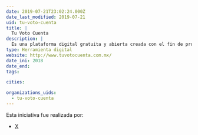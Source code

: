 ```yaml
---
date: 2019-07-21T23:02:24.000Z
date_last_modified: 2019-07-21
uid: tu-voto-cuenta
title: |
  Tu Voto Cuenta
description: |
  Es una plataforma digital gratuita y abierta creada con el fin de proteger la integridad del voto en procesos electorales, especialmente las del 2018.
type: Herramienta digital
website: http://www.tuvotocuenta.com.mx/
date_ini: 2018
date_end: 
tags:

cities: 

organizations_uids:
  - tu-voto-cuenta
---
```


Esta iniciativa fue realizada por:

- [X](/organizaciones/tu-voto-cuenta)
